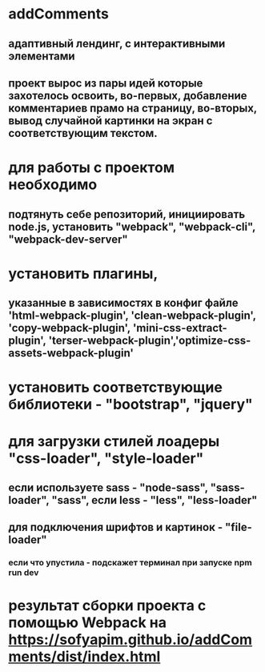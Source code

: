 # addComments
## адаптивный лендинг, с интерактивными элементами
## проект вырос из пары идей которые захотелось освоить, во-первых, добавление комментариев прамо на страницу, во-вторых, вывод случайной картинки на экран с соответствующим текстом.
# для работы с проектом необходимо
## подтянуть себе репозиторий, инициировать node.js, установить  "webpack", "webpack-cli", "webpack-dev-server"
# установить плагины,
## указанные в зависимостях в конфиг файле 'html-webpack-plugin', 'clean-webpack-plugin', 'copy-webpack-plugin', 'mini-css-extract-plugin', 'terser-webpack-plugin','optimize-css-assets-webpack-plugin'
# установить соответствующие библиотеки - "bootstrap", "jquery"

# для загрузки стилей  лоадеры  "css-loader",  "style-loader"
## если используете sass -  "node-sass", "sass-loader", "sass", если less - "less",  "less-loader"
## для подключения шрифтов и картинок -  "file-loader"
 ### если что упустила - подскажет терминал при запуске npm run dev
   
   
# результат сборки проекта с помощью Webpack на https://sofyapim.github.io/addComments/dist/index.html

